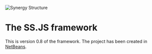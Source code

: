 ![Synergy Structure](http://synergystructure.com/logo-f-gh.svg)

# The SS.JS framework

This is version 0.8 of the framework. The project has been created in [NetBeans](https://netbeans.apache.org).
